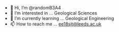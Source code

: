 - 👋 Hi, I’m @randomB3A4
- 👀 I’m interested in ... Geological Sciences 
- 🌱 I’m currently learning ... Geological Engineering
- 📫 How to reach me ... ee18sjt@leeds.ac.uk

<!---
randomB3A4/randomB3A4 is a ✨ special ✨ repository because its `README.md` (this file) appears on your GitHub profile.
You can click the Preview link to take a look at your changes.
--->
